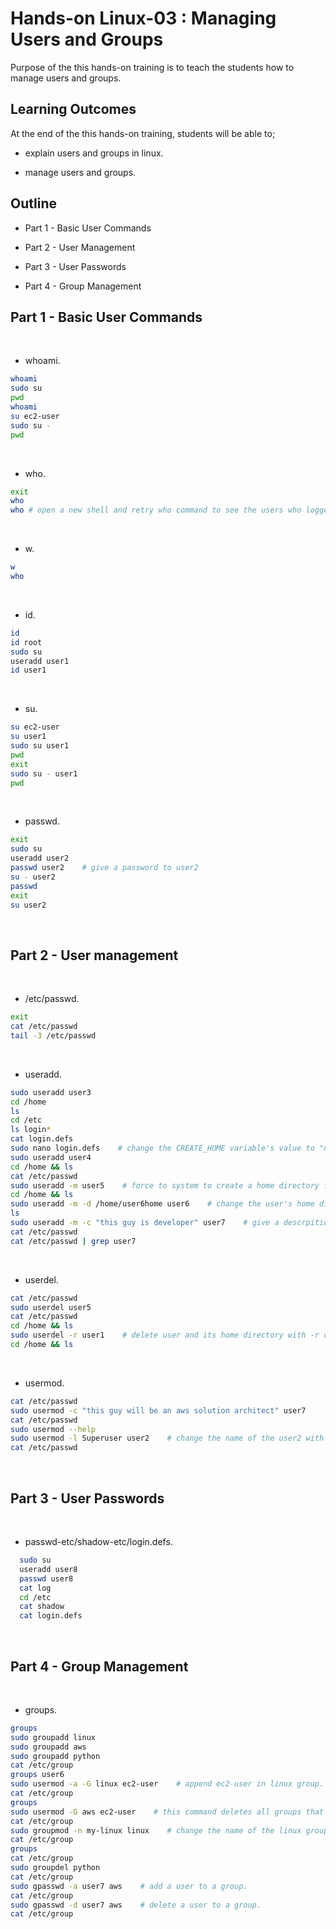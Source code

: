 # Hands-on Linux-03 : Managing Users and Groups

Purpose of the this hands-on training is to teach the students how to manage users and groups.

## Learning Outcomes

At the end of the this hands-on training, students will be able to;

- explain users and groups in linux.

- manage users and groups.

## Outline

- Part 1 - Basic User Commands

- Part 2 - User Management

- Part 3 - User Passwords

- Part 4 - Group Management

## Part 1 - Basic User Commands

​

- whoami.
  ​

```bash
whoami
sudo su
pwd
whoami
su ec2-user
sudo su -
pwd
```

​

- who.
  ​

```bash
exit
who
who # open a new shell and retry who command to see the users who logged in.
```

​

- w.
  ​

```bash
w
who
```

​

- id.
  ​

```bash
id
id root
sudo su
useradd user1
id user1
```

​

- su.
  ​

```bash
su ec2-user
su user1
sudo su user1
pwd
exit
sudo su - user1
pwd
```

​

- passwd.
  ​

```bash
exit
sudo su
useradd user2
passwd user2    # give a password to user2
su - user2
passwd
exit
su user2
```

​

## Part 2 - User management

​

- /etc/passwd.
  ​

```bash
exit
cat /etc/passwd
tail -3 /etc/passwd
```

​

- useradd.
  ​

```bash
sudo useradd user3
cd /home
ls
cd /etc
ls login*
cat login.defs
sudo nano login.defs    # change the CREATE_HOME variable's value to "no"
sudo useradd user4
cd /home && ls
cat /etc/passwd
sudo useradd -m user5    # force to system to create a home directory for user with -m option.
cd /home && ls
sudo useradd -m -d /home/user6home user6    # change the user's home directory name with -d option.
ls
sudo useradd -m -c "this guy is developer" user7    # give a descrpition to user with -c option.
cat /etc/passwd
cat /etc/passwd | grep user7
```

​

- userdel.
  ​

```bash
cat /etc/passwd
sudo userdel user5
cat /etc/passwd
cd /home && ls
sudo userdel -r user1    # delete user and its home directory with -r option.
cd /home && ls
```

​

- usermod.
  ​

```bash
cat /etc/passwd
sudo usermod -c "this guy will be an aws solution architect" user7
cat /etc/passwd
sudo usermod --help
sudo usermod -l Superuser user2    # change the name of the user2 with -l option.
cat /etc/passwd
```

​

## Part 3 - User Passwords

​

- passwd-etc/shadow-etc/login.defs.
  ​

```bash
  sudo su
  useradd user8
  passwd user8
  cat log
  cd /etc
  cat shadow
  cat login.defs
```

​

## Part 4 - Group Management

​

- groups.
  ​

```bash
groups
sudo groupadd linux
sudo groupadd aws
sudo groupadd python
cat /etc/group
groups user6
sudo usermod -a -G linux ec2-user    # append ec2-user in linux group.
cat /etc/group
groups
sudo usermod -G aws ec2-user    # this command deletes all groups that ec2-user in except default group of ec2-user and add ec2-user to aws group.
cat /etc/group
sudo groupmod -n my-linux linux    # change the name of the linux group.
cat /etc/group
groups
cat /etc/group
sudo groupdel python
cat /etc/group
sudo gpasswd -a user7 aws    # add a user to a group.
cat /etc/group
sudo gpasswd -d user7 aws    # delete a user to a group.
cat /etc/group
```
